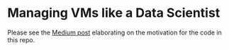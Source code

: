 # Managing VMs like a Data Scientist

Please see the <a href='https://medium.com/@louwjlabuschagne/managing-vms-like-a-data-scientist-c34048c4d162'>Medium post</a> elaborating on the motivation for the code in this repo.
